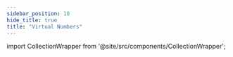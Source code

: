 ```yaml
---
sidebar_position: 10
hide_title: true
title: "Virtual Numbers"
---
```



import CollectionWrapper from '@site/src/components/CollectionWrapper';


<CollectionWrapper record="vns" collection="core" />


